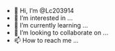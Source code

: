 - 👋 Hi, I’m @Lc203914
- 👀 I’m interested in ...
- 🌱 I’m currently learning ...
- 💞️ I’m looking to collaborate on ...
- 📫 How to reach me ...

<!---
Lc203914/Lc203914 is a ✨ special ✨ repository because its `README.md` (this file) appears on your GitHub profile.
You can click the Preview link to take a look at your changes.
---
